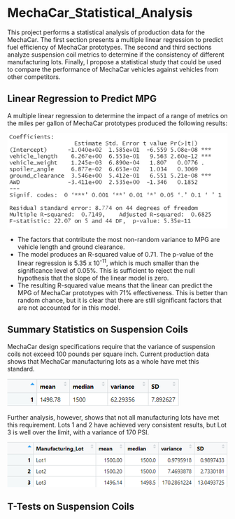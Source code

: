 # MechaCar_Statistical_Analysis

This project performs a statistical analysis of production data for the MechaCar. The first section presents a multiple linear regression to predict fuel efficiency of MechaCar prototypes. The second and third sections analyze suspension coil metrics to determine if the consistency of different manufacturing lots. Finally, I propose a statistical study that could be used to compare the performance of MechaCar vehicles against vehicles from other competitors.

## Linear Regression to Predict MPG

A multiple linear regression to determine the impact of a range of metrics on the miles per gallon of MechaCar prototypes produced the following results:

![](images/linear_regression.png)

- The factors that contribute the most non-random variance to MPG are vehicle length and ground clearance.
- The model produces an R-squared value of 0.71. The p-value of the linear regression is 5.35 x 10<sup>-11</sup>, which is much smaller than the significance level of 0.05%. This is sufficient to reject the null hypothesis that the slope of the linear model is zero.
- The resulting R-squared value means that the linear can predict the MPG of MechaCar prototypes with 71% effectiveness. This is better than random chance, but it is clear that there are still significant factors that are not accounted for in this model.

## Summary Statistics on Suspension Coils

MechaCar design specifications require that the variance of suspension coils not exceed 100 pounds per square inch. Current production data shows that MechaCar manufacturing lots as a whole have met this standard.

![](images/total_summary.png)

Further analysis, however, shows that not all manufacturing lots have met this requirement. Lots 1 and 2 have achieved very consistent results, but Lot 3 is well over the limit, with a variance of 170 PSI.

![](images/lot_summary.png)

## T-Tests on Suspension Coils







